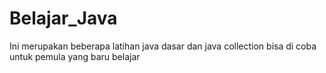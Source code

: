 # Belajar_Java
Ini merupakan beberapa latihan java dasar dan java collection bisa di coba untuk pemula yang baru belajar
